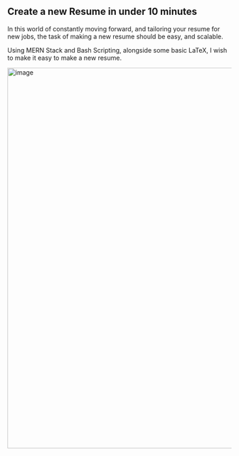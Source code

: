 ## Create a new Resume in under 10 minutes

In this world of constantly moving forward, and tailoring your resume for new jobs, the task of making a new resume should be easy, and scalable.

Using MERN Stack and Bash Scripting, alongside some basic LaTeX, I wish to make it easy to make a new resume. 

<img width="856" alt="image" src="https://github.com/TheFJcurve/resume-generator-app/assets/72266893/eb10a794-c916-458b-bb42-e51493120ab3">
